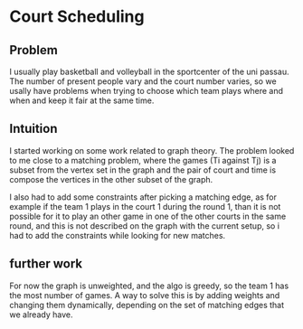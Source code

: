 # Court Scheduling 
## Problem 
I usually play basketball and volleyball in the sportcenter of the uni passau. 
The number of present people vary and the court number varies, so we usally have problems 
when trying to choose which team plays where and when and keep it fair at the same time. 
## Intuition
I started working on some work related to graph theory. The problem looked to me close to a 
matching problem, where the games (Ti against Tj) is a subset from the vertex set in the graph 
and the pair of court and time is compose the vertices in the other subset of the graph. 

I also had to add some constraints after picking a matching edge, as for example if the team 1 
plays in the court 1 during the round 1, than it is not possible for it to play an other game 
in one of the other courts in the same round, and this is not described on the graph with the current 
setup, so i had to add the constraints while looking for new matches. 

## further work 
For now the graph is unweighted, and the algo is greedy, so the team 1 has the most number of games. 
A way to solve this is by adding weights and changing them dynamically, depending on the set of 
matching edges that we already have. 
